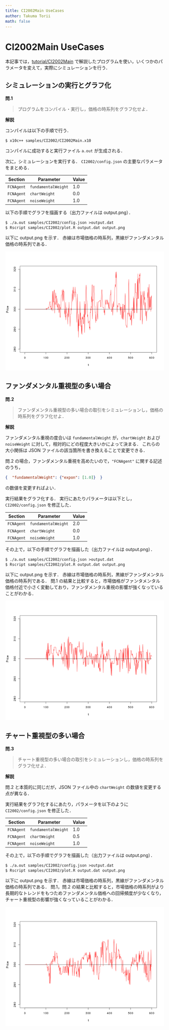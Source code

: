 ```yaml
---
title: CI2002Main UseCases
author: Takuma Torii
math: false
---
```


# CI2002Main UseCases

本記事では，[tutorial/CI2002Main](CI2002Main) で解説したプログラムを使い，いくつかのパラメータを変えて，実際にシミュレーションを行う．


## シミュレーションの実行とグラフ化

**問.1**

> プログラムをコンパイル・実行し，価格の時系列をグラフ化せよ．

**解説**

コンパイルは以下の手順で行う．

```
$ x10c++ samples/CI2002/CI2002Main.x10
```

コンパイルに成功すると実行ファイル `a.out` が生成される．

次に，シミュレーションを実行する．
`CI2002/config.json` の主要なパラメータをまとめる．

| Section    | Parameter           | Value
|------------|---------------------|--------
| `FCNAgent` | `fundamentalWeight` | 1.0
| `FCNAgent` | `chartWeight`       | 0.0
| `FCNAgent` | `noiseWeight`       | 1.0

以下の手順でグラフを描画する（出力ファイルは output.png）．

```
$ ./a.out samples/CI2002/config.json >output.dat
$ Rscript samples/CI2002/plot.R output.dat output.png
```

以下に output.png を示す．
赤線は市場価格の時系列，黒線がファンダメンタル価格の時系列である．

![small](/tutorial/CI2002Main.figs/fig01.png)



## ファンダメンタル重視型の多い場合

**問.2**

> ファンダメンタル重視型の多い場合の取引をシミュレーションし，価格の時系列をグラフ化せよ．

**解説**

ファンダメンタル重視の度合いは `fundamentalWeight` が，`chartWeight` および `noiseWeight` に対して，相対的にどの程度大きいかによって決まる．
これらの大小関係は JSON ファイルの該当箇所を書き換えることで変更できる．

問.2 の場合，ファンダメンタル重視を高めたいので，`"FCNAgent"` に関する記述のうち，

```json
{  "fundamentalWeight": {"expon": [1.0]}  }
```

の数値を変更すればよい．

実行結果をグラフ化する．
実行にあたりパラメータは以下とし，`CI2002/config.json` を修正した．

| Section    | Parameter           | Value
|------------|---------------------|--------
| `FCNAgent` | `fundamentalWeight` | 2.0
| `FCNAgent` | `chartWeight`       | 0.0
| `FCNAgent` | `noiseWeight`       | 1.0

その上で，以下の手順でグラフを描画した（出力ファイルは output.png）．

```
$ ./a.out samples/CI2002/config.json >output.dat
$ Rscript samples/CI2002/plot.R output.dat output.png
```

以下に output.png を示す．
赤線は市場価格の時系列，黒線がファンダメンタル価格の時系列である．
問.1 の結果と比較すると，市場価格がファンタメンタル価格付近で小さく変動しており，ファンダメンタル重視の影響が強くなっていることがわかる．

![small](/tutorial/CI2002Main.figs/fig02.png)



## チャート重視型の多い場合

**問.3**

> チャート重視型の多い場合の取引をシミュレーションし，価格の時系列をグラフ化せよ．

**解説**

問.2 と本質的に同じだが，JSON ファイル中の `chartWeight` の数値を変更する点が異なる．

実行結果をグラフ化するにあたり，パラメータを以下のように `CI2002/config.json` を修正した．

| Section    | Parameter           | Value
|------------|---------------------|--------
| `FCNAgent` | `fundamentalWeight` | 1.0
| `FCNAgent` | `chartWeight`       | 0.5
| `FCNAgent` | `noiseWeight`       | 1.0

その上で，以下の手順でグラフを描画した（出力ファイルは output.png）．

```
$ ./a.out samples/CI2002/config.json >output.dat
$ Rscript samples/CI2002/plot.R output.dat output.png
```

以下に output.png を示す．
赤線は市場価格の時系列，黒線がファンダメンタル価格の時系列である．
問.1，問.2 の結果と比較すると，市場価格の時系列がより長期的なトレンドをもつためファンダメンタル価格への回帰頻度が少なくなり，チャート重視型の影響が強くなっていることがわかる．

![small](/tutorial/CI2002Main.figs/fig03.png)


